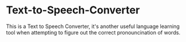# Text-to-Speech-Converter
This is a Text to Speech Converter, it's another useful language learning tool when attempting to figure out the correct pronouncination of words.
